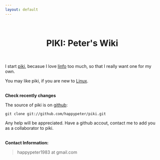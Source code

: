```yaml
---
layout: default
---
```

<br />
<h1 style="text-align:center">PIKI: Peter's Wiki</h1>
<br />

I start [piki](/piki/pages/piki_name.html), becasue I love [linfo](http://www.linfo.org) too much, so that I really want
one for my own. 

You may like piki, if you are new to [Linux](/piki/pages/linux.html).


<p><br /><b>Check recently changes</b></p>

The source of piki is on [github](https://github.com/happypeter/piki):

    git clone git://github.com/happypeter/piki.git

Any help will be appreciated. Have a github accout, contact me to add you as a
collaborator to piki.

<p><br /><b>Contact Information:</b></p>

<blockquote>
<p>
happypeter1983 at gmail.com
</p>
</blockquote>




